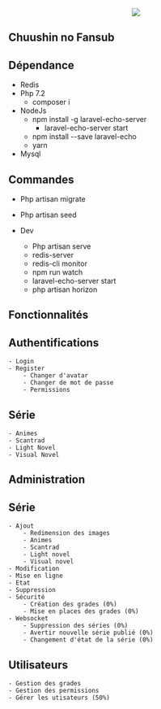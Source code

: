 <p align="center">
    <img src="https://www.chuushin-no-fansub.fr/public/img/site/banniere.jpg"/>
</p>

## Chuushin no Fansub

## Dépendance

- Redis
- Php 7.2
    - composer i
- NodeJs
    - npm install -g laravel-echo-server
        - laravel-echo-server start
    - npm install --save laravel-echo
    - yarn
- Mysql

## Commandes 

- Php artisan migrate
- Php artisan seed


- Dev
    - Php artisan serve
    - redis-server
    - redis-cli monitor
    - npm run watch
    - laravel-echo-server start
    - php artisan horizon
   
## Fonctionnalités

## Authentifications
    - Login
    - Register
        - Changer d'avatar
        - Changer de mot de passe
        - Permissions

## Série
    - Animes
    - Scantrad
    - Light Novel
    - Visual Novel

## Administration
    
## Série
    - Ajout
        - Redimension des images
        - Animes 
        - Scantrad  
        - Light novel 
        - Visual novel
    - Modification
    - Mise en ligne
    - Etat
    - Suppression
    - Sécurité
        - Création des grades (0%)
        - Mise en places des grades (0%)
    - Websocket
        - Suppression des séries (0%)
        - Avertir nouvelle série publié (0%)
        - Changement d'état de la série (0%)

## Utilisateurs
    - Gestion des grades 
    - Gestion des permissions
    - Gérer les utisateurs (50%) 